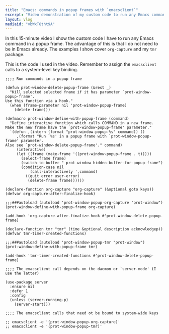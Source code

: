 ```yaml
---
title: "Emacs: commands in popup frames with `emacsclient`"
excerpt: "Video demonstration of my custom code to run any Emacs command in a popup frame without the need to focus the Emacs I have running."
layout: vlog
mediaid: "vbWxT8tht9A"
---
```


In this 15-minute video I show the custom code I have to run any Emacs
command in a popup frame. The advantage of this is that I do not need
to be in Emacs already. The examples I show cover `org-capture` and my
`tmr` package.

This is the code I used in the video. Remember to assign the
`emacsclient` calls to a system-level key binding.

```elisp
;;;; Run commands in a popup frame

(defun prot-window-delete-popup-frame (&rest _)
  "Kill selected selected frame if it has parameter `prot-window-popup-frame'.
Use this function via a hook."
  (when (frame-parameter nil 'prot-window-popup-frame)
    (delete-frame)))

(defmacro prot-window-define-with-popup-frame (command)
  "Define interactive function which calls COMMAND in a new frame.
Make the new frame have the `prot-window-popup-frame' parameter."
  `(defun ,(intern (format "prot-window-popup-%s" command)) ()
     ,(format "Run `%s' in a popup frame with `prot-window-popup-frame' parameter.
Also see `prot-window-delete-popup-frame'." command)
     (interactive)
     (let ((frame (make-frame '((prot-window-popup-frame . t)))))
       (select-frame frame)
       (switch-to-buffer " prot-window-hidden-buffer-for-popup-frame")
       (condition-case nil
           (call-interactively ',command)
         ((quit error user-error)
          (delete-frame frame))))))

(declare-function org-capture "org-capture" (&optional goto keys))
(defvar org-capture-after-finalize-hook)

;;;###autoload (autoload 'prot-window-popup-org-capture "prot-window")
(prot-window-define-with-popup-frame org-capture)

(add-hook 'org-capture-after-finalize-hook #'prot-window-delete-popup-frame)

(declare-function tmr "tmr" (time &optional description acknowledgep))
(defvar tmr-timer-created-functions)

;;;###autoload (autoload 'prot-window-popup-tmr "prot-window")
(prot-window-define-with-popup-frame tmr)

(add-hook 'tmr-timer-created-functions #'prot-window-delete-popup-frame)

;;;; The emacsclient call depends on the daemon or `server-mode' (I use the latter)

(use-package server
  :ensure nil
  :defer 1
  :config
  (unless (server-running-p)
    (server-start)))

;;;; The emacsclient calls that need ot be bound to system-wide keys

;; emacsclient -e '(prot-window-popup-org-capture)'
;; emacsclient -e '(prot-window-popup-tmr)'
```
